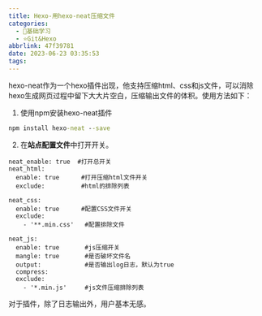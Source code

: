 ```yaml
---
title: Hexo-用hexo-neat压缩文件
categories:
  - 🌙基础学习
  - ⭐Git&Hexo
abbrlink: 47f39781
date: 2023-06-23 03:35:53
tags:
---
```


hexo-neat作为一个hexo插件出现，他支持压缩html、css和js文件，可以消除hexo生成网页过程中留下大大片空白，压缩输出文件的体积。使用方法如下：

1. 使用npm安装hexo-neat插件

``` cmd
npm install hexo-neat --save
```

<!--more-->

2. 在**站点配置文件**中打开开关。

``` config
neat_enable: true  #打开总开关
neat_html:      
  enable: true      #打开压缩html文件开关
  exclude:          #html的排除列表

neat_css:          
  enable: true      #配置CSS文件开关
  exclude:
    - '**.min.css'   #配置排除文件  

neat_js:
  enable: true       #js压缩开关
  mangle: true       #是否破坏文件名
  output:            #是否输出log日志，默认为true
  compress:
  exclude:
    - '*.min.js'     #js文件压缩排除列表
```

对于插件，除了日志输出外，用户基本无感。
